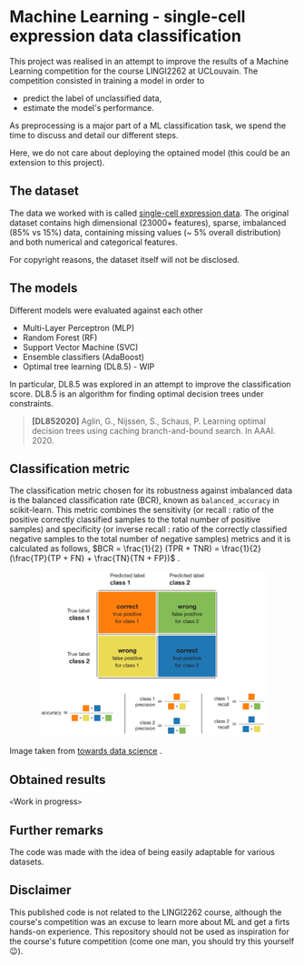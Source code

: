 # Machine Learning - single-cell expression data classification
This project was realised in an attempt to improve the results of a Machine Learning competition for the course LINGI2262 at UCLouvain.
The competition consisted in training a model in order to 
* predict the label of unclassified data,
* estimate the model's performance. 

As preprocessing is a major part of a ML classification task, we spend the time to discuss and detail our different steps.

Here, we do not care about deploying the optained model (this could be an extension to this project).

## The dataset

The data we worked with is called [single-cell expression data](https://en.wikipedia.org/wiki/Single-cell_transcriptomics). 
The original dataset contains high dimensional (23000+ features), sparse, imbalanced (85% vs 15%) data, containing missing values (~ 5% overall distribution) and both numerical and categorical features.

For copyright reasons, the dataset itself will not be disclosed.


## The models

Different models were evaluated against each other
* Multi-Layer Perceptron (MLP)
* Random Forest (RF)
* Support Vector Machine (SVC)
* Ensemble classifiers (AdaBoost)
* Optimal tree learning (DL8.5) - WIP

In particular, DL8.5 was explored in an attempt to improve the classification score.
DL8.5 is an algorithm for finding optimal decision trees under constraints.
 > **[DL852020]** Aglin, G., Nijssen, S., Schaus, P. Learning optimal decision trees using caching branch-and-bound search. In AAAI. 2020. 



## Classification metric

The classification metric chosen for its robustness against imbalanced data is the balanced classification rate (BCR), known as `balanced_accuracy` in scikit-learn. This metric combines the sensitivity (or recall : ratio of the positive correctly classified samples to the total number of positive samples) and specificity (or inverse recall : ratio of the correctly classified negative samples to the total number of negative samples) metrics and it is calculated as follows, 
$BCR = \frac{1}{2} (TPR + TNR) = \frac{1}{2} (\frac{TP}{TP + FN} + \frac{TN}{TN + FP})$ .

<center>
<img src="classification_metrics-info_chart.png" alt="classification metrics info chart" width="400"/>
</center>

Image taken from [towards data science](https://towardsdatascience.com/handling-imbalanced-datasets-in-machine-learning-7a0e84220f28) .


## Obtained results

`<`Work in progress`>`


## Further remarks

The code was made with the idea of being easily adaptable for various datasets.

## Disclaimer

This published code is not related to the LINGI2262 course, although the course's competition was an excuse to learn more about ML and get a firts hands-on experience. This repository should not be used as inspiration for the course's future competition (come one man, you should try this yourself 😉).
